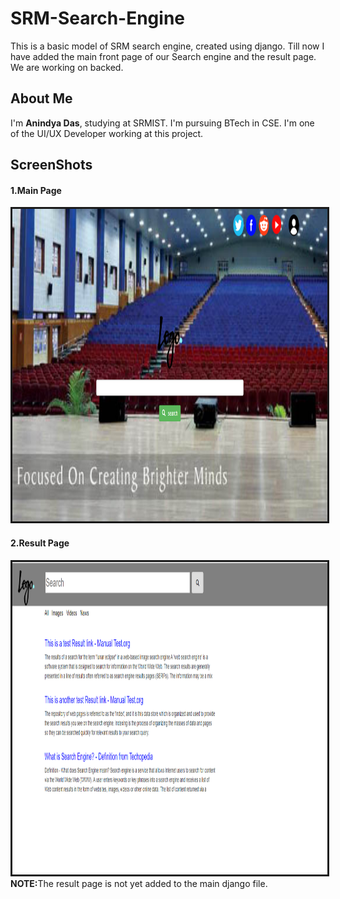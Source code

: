 # SRM-Search-Engine
This is a basic model of SRM search engine, created using django. Till now I have added the main front page of our Search engine and the result page. We are working on backed.

<h2>About Me</h2>
I'm <b>Anindya Das</b>, studying at SRMIST. I'm pursuing BTech in CSE.
I'm one of the UI/UX Developer working at this project. 

<h2>ScreenShots</h2>
<h4>1.Main Page</h4>
<img src="ScreenShots\MainPage.png" style="height:500px;width:auto;border-style: solid;"/>

<h4>2.Result Page</h4>
<img src="ScreenShots\result.png" style="height:500px;width:auto;border-style: solid;"/>
<b>NOTE:</b>The result page is not yet added to the main django file.
